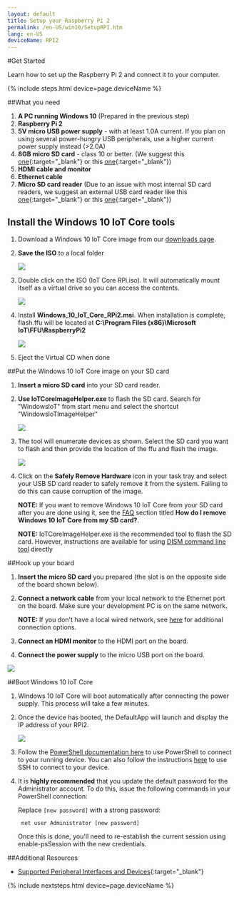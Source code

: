 ```yaml
---
layout: default
title: Setup your Raspberry Pi 2
permalink: /en-US/win10/SetupRPI.htm
lang: en-US
deviceName: RPI2
---
```


#Get Started

Learn how to set up the Raspberry Pi 2 and connect it to your computer.

{% include steps.html device=page.deviceName %}

##What you need

1. **A PC running Windows 10** (Prepared in the previous step)
1. **Raspberry Pi 2**
1. **5V micro USB power supply** - with at least 1.0A current.
		If you plan on using several power-hungry USB peripherals, use a higher current power supply instead (>2.0A)
1. <a name="RPi2_SDcard"></a>**8GB micro SD card** - class 10 or better. (We suggest this [one](http://www.amazon.com/gp/product/B00IVPU786){:target="_blank"} or this [one](http://www.amazon.com/SanDisk-Ultra-Micro-SDHC-16GB/dp/9966573445){:target="_blank"})
1. **HDMI cable and monitor**
1. **Ethernet cable**
1. **Micro SD card reader** (Due to an issue with most internal SD card readers, we suggest an external USB card reader like this [one](http://www.amazon.com/dp/B009D79VH4){:target="_blank"} or this [one](http://www.amazon.com/dp/B0096FB5CW){:target="_blank"})

## Install the Windows 10 IoT Core tools

1. Download a Windows 10 IoT Core image from our [downloads page](http://ms-iot.github.io/content/en-US/Downloads.htm).

2. **Save the ISO** to a local folder

	<img class="image-border" src="{{site.baseurl}}/images/SetupRPI/Iso.PNG">

3. Double click on the ISO (IoT Core RPi.iso). It will automatically mount itself as a virtual drive so you can access the contents.

	<img class="image-border" src="{{site.baseurl}}/images/SetupRPI/MSI.PNG">

4. Install **Windows_10_IoT_Core_RPi2.msi**. When installation is complete, flash.ffu will be located at **C:\Program Files (x86)\Microsoft IoT\FFU\RaspberryPi2**

	<img class="image-border" src="{{site.baseurl}}/images/SetupRPI/rpiffu.PNG">

5. Eject the Virtual CD when done

##Put the Windows 10 IoT Core image on your SD card

1. **Insert a micro SD card** into your SD card reader.

2. **Use IoTCoreImageHelper.exe** to flash the SD card. Search for "WindowsIoT" from start menu and select the shortcut "WindowsIoTImageHelper"

	<img src="{{site.baseurl}}/images/ImagerHelperSearch.PNG">

3. The tool will enumerate devices as shown.
	Select the SD card you want to flash and then provide the location of the ffu and flash the image.

	<img src="{{site.baseurl}}/images/SetupRPI/ImageHelper.PNG">

4. Click on the **Safely Remove Hardware** icon in your task tray and select your USB SD card reader to safely remove it from the system.  Failing to do this can cause corruption of the image.

	**NOTE:** If you want to remove Windows 10 IoT Core from your SD card after you are done using it, see the [FAQ]({{site.baseurl}}/{{page.lang}}/Faqs.htm) section titled **How do I remove Windows 10 IoT Core from my SD card?**.

	**NOTE:** IoTCoreImageHelper.exe is the recommended tool to flash the SD card. However, instructions are available for using [DISM command line tool]({{site.baseurl}}/{{page.lang}}/win10/samples/DISM.htm) directly

##Hook up your board

1. **Insert the micro SD card** you prepared (the slot is on the opposite side of the board shown below).
2. **Connect a network cable** from your local network to the Ethernet port on the board. Make sure your development PC is on the same network.

	**NOTE:** If you don't have a local wired network, see [here]({{site.baseurl}}/{{page.lang}}/win10/ConnectToDevice.htm) for additional connection options.

3. **Connect an HDMI monitor** to the HDMI port on the board.
4. **Connect the power supply** to the micro USB port on the board.

<img class="device-images" src="{{site.baseurl}}/images/rpi2.png">

##Boot Windows 10 IoT Core
1. Windows 10 IoT Core will boot automatically after connecting the power supply. This process will take a few minutes.
2. Once the device has booted, the DefaultApp will launch and display the IP address of your RPi2.

	<img class="device-images" src="{{site.baseurl}}/images/DefaultAppRpi2.png">

3. Follow the [PowerShell documentation here]({{site.baseurl}}/{{page.lang}}/win10/samples/PowerShell.htm) to use PowerShell to connect to your running device.  You can also follow the instructions [here]({{site.baseurl}}/{{page.lang}}/win10/samples/SSH.htm) to use SSH to connect to your device.
4. It is **highly recommended** that you update the default password for the Administrator account.
    To do this, issue the following commands in your PowerShell connection:

    Replace `[new password]` with a strong password:

        net user Administrator [new password]

    Once this is done, you'll need to re-establish the current session using enable-psSession with the new credentials.

##Additional Resources
* [Supported Peripheral Interfaces and Devices]({{site.baseurl}}/{{page.lang}}/win10/SupportedInterfaces.htm){:target="_blank"}

{% include nextsteps.html device=page.deviceName %}

